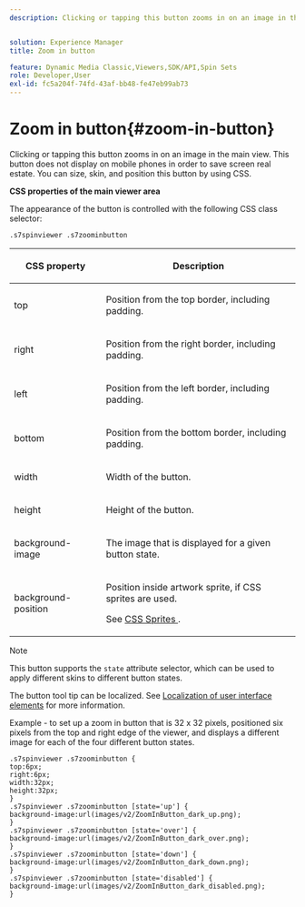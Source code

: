 ```yaml
---
description: Clicking or tapping this button zooms in on an image in the main view. This button does not display on mobile phones in order to save screen real estate. You can size, skin, and position this button by using CSS.


solution: Experience Manager
title: Zoom in button

feature: Dynamic Media Classic,Viewers,SDK/API,Spin Sets
role: Developer,User
exl-id: fc5a204f-74fd-43af-bb48-fe47eb99ab73
---
```

# Zoom in button{#zoom-in-button}

Clicking or tapping this button zooms in on an image in the main view. This button does not display on mobile phones in order to save screen real estate. You can size, skin, and position this button by using CSS.

<!--<a id="section_061E550C1C1D4DB2BD663A898895B38C"></a>-->

**CSS properties of the main viewer area**

The appearance of the button is controlled with the following CSS class selector:

```
.s7spinviewer .s7zoominbutton
```

<table id="table_94EE3F5BBE4547C0B4943471CEE7EDE4"> 
 <thead> 
  <tr> 
   <th colname="col1" class="entry"> <p> CSS property </p> </th> 
   <th colname="col2" class="entry"> <p>Description </p> </th> 
  </tr> 
 </thead>
 <tbody> 
  <tr> 
   <td colname="col1"> <p> <span class="codeph"> top </span> </p> </td> 
   <td colname="col2"> <p>Position from the top border, including padding. </p> </td> 
  </tr> 
  <tr> 
   <td colname="col1"> <p> <span class="codeph"> right </span> </p> </td> 
   <td colname="col2"> <p>Position from the right border, including padding. </p> </td> 
  </tr> 
  <tr> 
   <td colname="col1"> <p> <span class="codeph"> left </span> </p> </td> 
   <td colname="col2"> <p>Position from the left border, including padding. </p> </td> 
  </tr> 
  <tr> 
   <td colname="col1"> <p> <span class="codeph"> bottom </span> </p> </td> 
   <td colname="col2"> <p>Position from the bottom border, including padding. </p> </td> 
  </tr> 
  <tr> 
   <td colname="col1"> <p> <span class="codeph"> width </span> </p> </td> 
   <td colname="col2"> <p>Width of the button. </p> </td> 
  </tr> 
  <tr> 
   <td colname="col1"> <p> <span class="codeph"> height </span> </p> </td> 
   <td colname="col2"> <p>Height of the button. </p> </td> 
  </tr> 
  <tr> 
   <td colname="col1"> <p> <span class="codeph"> background-image </span> </p> </td> 
   <td colname="col2"> <p>The image that is displayed for a given button state. </p> </td> 
  </tr> 
  <tr> 
   <td colname="col1"> <p> <span class="codeph"> background-position </span> </p> </td> 
   <td colname="col2"> <p>Position inside artwork sprite, if CSS sprites are used. </p> <p>See <a href="../../../c-html5-s7-aem-asset-viewers/c-html5-spin-viewer-about/c-html5-spin-viewer-customizingviewer/c-html5-spin-viewer-customizingviewer.md#section-b671c70acf284cb0aea678c2d2e4babc" format="dita" scope="local"> CSS Sprites </a>. </p> </td> 
  </tr> 
 </tbody> 
</table>

>[!NOTE]
>
>This button supports the `state` attribute selector, which can be used to apply different skins to different button states.

The button tool tip can be localized. See [Localization of user interface elements](../../../c-html5-s7-aem-asset-viewers/c-html5-spin-viewer-about/c-html5-spin-viewer-localization.md#concept-e35c15c9e82648328806cdc6aa255d98) for more information.

Example - to set up a zoom in button that is 32 x 32 pixels, positioned six pixels from the top and right edge of the viewer, and displays a different image for each of the four different button states.

```
.s7spinviewer .s7zoominbutton { 
top:6px; 
right:6px; 
width:32px; 
height:32px; 
} 
.s7spinviewer .s7zoominbutton [state='up'] { 
background-image:url(images/v2/ZoomInButton_dark_up.png); 
} 
.s7spinviewer .s7zoominbutton [state='over'] {  
background-image:url(images/v2/ZoomInButton_dark_over.png); 
} 
.s7spinviewer .s7zoominbutton [state='down'] {  
background-image:url(images/v2/ZoomInButton_dark_down.png); 
} 
.s7spinviewer .s7zoominbutton [state='disabled'] { 
background-image:url(images/v2/ZoomInButton_dark_disabled.png); 
}
```

